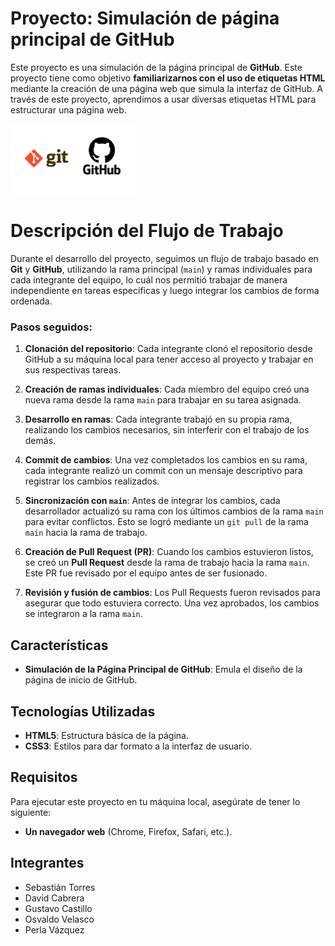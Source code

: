 # Proyecto: Simulación de página principal de GitHub

Este proyecto es una simulación de la página principal de **GitHub**. Este proyecto tiene como objetivo **familiarizarnos con el uso de etiquetas HTML** mediante la creación de una página web que simula la interfaz de GitHub. A través de este proyecto, aprendimos a usar diversas etiquetas HTML para estructurar una página web.

<img src="./imagenes/Git-GitHub.png" alt="Imagen de logo de GitHub y Git" width="200"/>

# Descripción del Flujo de Trabajo 

Durante el desarrollo del proyecto, seguimos un flujo de trabajo basado en **Git** y **GitHub**, utilizando la rama principal (`main`) y ramas individuales para cada integrante del equipo, lo cuál nos permitió trabajar de manera independiente en tareas específicas y luego integrar los cambios de forma ordenada.

### Pasos seguidos:

1. **Clonación del repositorio**: Cada integrante clonó el repositorio desde GitHub a su máquina local para tener acceso al proyecto y trabajar en sus respectivas tareas.

2. **Creación de ramas individuales**: Cada miembro del equipo creó una nueva rama desde la rama `main` para trabajar en su tarea asignada. 

3. **Desarrollo en ramas**: Cada integrante trabajó en su propia rama, realizando los cambios necesarios, sin interferir con el trabajo de los demás.

4. **Commit de cambios**: Una vez completados los cambios en su rama, cada integrante realizó un commit con un mensaje descriptivo para registrar los cambios realizados.

5. **Sincronización con `main`**: Antes de integrar los cambios, cada desarrollador actualizó su rama con los últimos cambios de la rama `main` para evitar conflictos. Esto se logró mediante un `git pull` de la rama `main` hacia la rama de trabajo.

6. **Creación de Pull Request (PR)**: Cuando los cambios estuvieron listos, se creó un **Pull Request** desde la rama de trabajo hacia la rama `main`. Este PR fue revisado por el equipo antes de ser fusionado.

7. **Revisión y fusión de cambios**: Los Pull Requests fueron revisados para asegurar que todo estuviera correcto. Una vez aprobados, los cambios se integraron a la rama `main`.

## Características

- **Simulación de la Página Principal de GitHub**: Emula el diseño de la página de inicio de GitHub.

## Tecnologías Utilizadas

- **HTML5**: Estructura básica de la página.
- **CSS3**: Estilos para dar formato a la interfaz de usuario.

## Requisitos

Para ejecutar este proyecto en tu máquina local, asegúrate de tener lo siguiente:

- **Un navegador web** (Chrome, Firefox, Safari, etc.).

## Integrantes 

- Sebastián Torres
- David Cabrera
- Gustavo Castillo
- Osvaldo Velasco
- Perla Vázquez